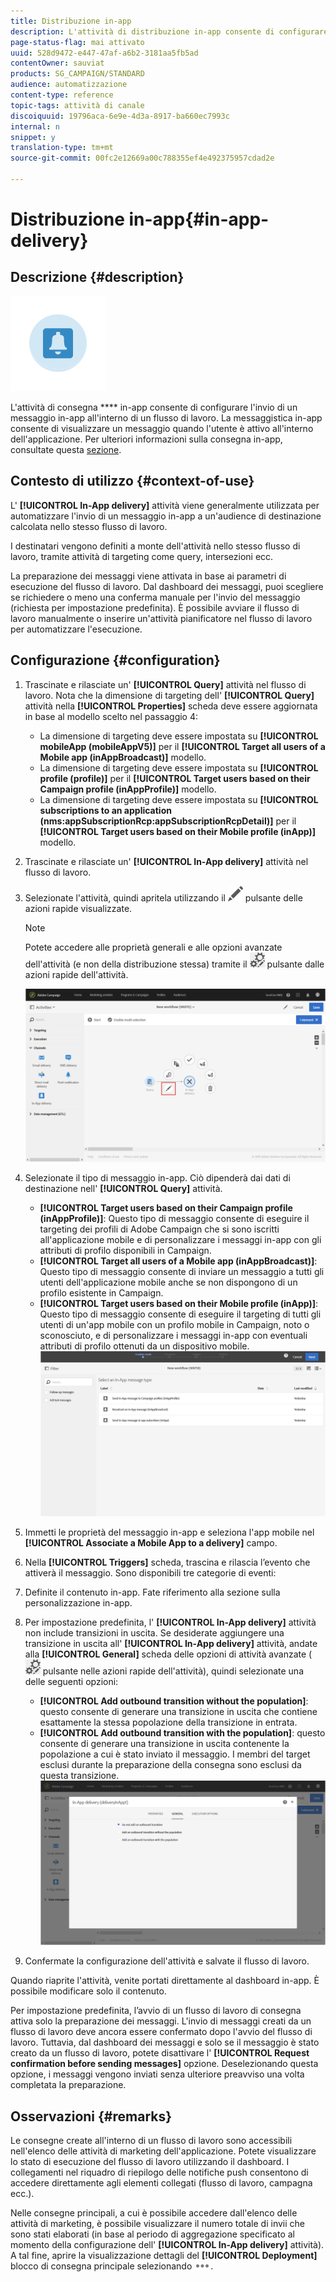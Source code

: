 ```yaml
---
title: Distribuzione in-app
description: L'attività di distribuzione in-app consente di configurare l'invio di un messaggio in-app all'interno di un flusso di lavoro.
page-status-flag: mai attivato
uuid: 528d9472-e447-47af-a6b2-3181aa5fb5ad
contentOwner: sauviat
products: SG_CAMPAIGN/STANDARD
audience: automatizzazione
content-type: reference
topic-tags: attività di canale
discoiquuid: 19796aca-6e9e-4d3a-8917-ba660ec7993c
internal: n
snippet: y
translation-type: tm+mt
source-git-commit: 00fc2e12669a00c788355ef4e492375957cdad2e

---
```



# Distribuzione in-app{#in-app-delivery}

## Descrizione {#description}

![](assets/wkf_in_app_1.png)

L'attività di consegna **** in-app consente di configurare l'invio di un messaggio in-app all'interno di un flusso di lavoro. La messaggistica in-app consente di visualizzare un messaggio quando l'utente è attivo all'interno dell'applicazione. Per ulteriori informazioni sulla consegna in-app, consultate questa [sezione](../../channels/using/about-in-app-messaging.md).

## Contesto di utilizzo {#context-of-use}

L' **[!UICONTROL In-App delivery]** attività viene generalmente utilizzata per automatizzare l'invio di un messaggio in-app a un'audience di destinazione calcolata nello stesso flusso di lavoro.

I destinatari vengono definiti a monte dell'attività nello stesso flusso di lavoro, tramite attività di targeting come query, intersezioni ecc.

La preparazione dei messaggi viene attivata in base ai parametri di esecuzione del flusso di lavoro. Dal dashboard dei messaggi, puoi scegliere se richiedere o meno una conferma manuale per l'invio del messaggio (richiesta per impostazione predefinita). È possibile avviare il flusso di lavoro manualmente o inserire un'attività pianificatore nel flusso di lavoro per automatizzare l'esecuzione.

## Configurazione {#configuration}

1. Trascinate e rilasciate un' **[!UICONTROL Query]** attività nel flusso di lavoro. Nota che la dimensione di targeting dell' **[!UICONTROL Query]** attività nella **[!UICONTROL Properties]** scheda deve essere aggiornata in base al modello scelto nel passaggio 4:

   * La dimensione di targeting deve essere impostata su **[!UICONTROL mobileApp (mobileAppV5)]** per il **[!UICONTROL Target all users of a Mobile app (inAppBroadcast)]** modello.
   * La dimensione di targeting deve essere impostata su **[!UICONTROL profile (profile)]** per il **[!UICONTROL Target users based on their Campaign profile (inAppProfile)]** modello.
   * La dimensione di targeting deve essere impostata su **[!UICONTROL subscriptions to an application (nms:appSubscriptionRcp:appSubscriptionRcpDetail)]** per il **[!UICONTROL Target users based on their Mobile profile (inApp)]** modello.

1. Trascinate e rilasciate un' **[!UICONTROL In-App delivery]** attività nel flusso di lavoro.
1. Selezionate l'attività, quindi apritela utilizzando il ![](assets/edit_darkgrey-24px.png) pulsante delle azioni rapide visualizzate.

   >[!NOTE]
   >
   >Potete accedere alle proprietà generali e alle opzioni avanzate dell'attività (e non della distribuzione stessa) tramite il ![](assets/dlv_activity_params-24px.png) pulsante dalle azioni rapide dell'attività.

   ![](assets/wkf_in_app_3.png)

1. Selezionate il tipo di messaggio in-app. Ciò dipenderà dai dati di destinazione nell' **[!UICONTROL Query]** attività.

   * **[!UICONTROL Target users based on their Campaign profile (inAppProfile)]**: Questo tipo di messaggio consente di eseguire il targeting dei profili di Adobe Campaign che si sono iscritti all'applicazione mobile e di personalizzare i messaggi in-app con gli attributi di profilo disponibili in Campaign.
   * **[!UICONTROL Target all users of a Mobile app (inAppBroadcast)]**: Questo tipo di messaggio consente di inviare un messaggio a tutti gli utenti dell'applicazione mobile anche se non dispongono di un profilo esistente in Campaign.
   * **[!UICONTROL Target users based on their Mobile profile (inApp)]**: Questo tipo di messaggio consente di eseguire il targeting di tutti gli utenti di un'app mobile con un profilo mobile in Campaign, noto o sconosciuto, e di personalizzare i messaggi in-app con eventuali attributi di profilo ottenuti da un dispositivo mobile.
   ![](assets/wkf_in_app_4.png)

1. Immetti le proprietà del messaggio in-app e seleziona l'app mobile nel **[!UICONTROL Associate a Mobile App to a delivery]** campo.
1. Nella **[!UICONTROL Triggers]** scheda, trascina e rilascia l’evento che attiverà il messaggio. Sono disponibili tre categorie di eventi:
1. Definite il contenuto in-app. Fate riferimento alla sezione sulla personalizzazione [](../../channels/using/customizing-an-in-app-message.md)in-app.
1. Per impostazione predefinita, l' **[!UICONTROL In-App delivery]** attività non include transizioni in uscita. Se desiderate aggiungere una transizione in uscita all' **[!UICONTROL In-App delivery]** attività, andate alla **[!UICONTROL General]** scheda delle opzioni di attività avanzate ( ![](assets/dlv_activity_params-24px.png) pulsante nelle azioni rapide dell'attività), quindi selezionate una delle seguenti opzioni:

   * **[!UICONTROL Add outbound transition without the population]**: questo consente di generare una transizione in uscita che contiene esattamente la stessa popolazione della transizione in entrata.
   * **[!UICONTROL Add outbound transition with the population]**: questo consente di generare una transizione in uscita contenente la popolazione a cui è stato inviato il messaggio. I membri del target esclusi durante la preparazione della consegna sono esclusi da questa transizione.
   ![](assets/wkf_in_app_5.png)

1. Confermate la configurazione dell'attività e salvate il flusso di lavoro.

Quando riaprite l'attività, venite portati direttamente al dashboard in-app. È possibile modificare solo il contenuto.

Per impostazione predefinita, l’avvio di un flusso di lavoro di consegna attiva solo la preparazione dei messaggi. L'invio di messaggi creati da un flusso di lavoro deve ancora essere confermato dopo l'avvio del flusso di lavoro. Tuttavia, dal dashboard dei messaggi e solo se il messaggio è stato creato da un flusso di lavoro, potete disattivare l' **[!UICONTROL Request confirmation before sending messages]** opzione. Deselezionando questa opzione, i messaggi vengono inviati senza ulteriore preavviso una volta completata la preparazione.

## Osservazioni {#remarks}

Le consegne create all'interno di un flusso di lavoro sono accessibili nell'elenco delle attività di marketing dell'applicazione. Potete visualizzare lo stato di esecuzione del flusso di lavoro utilizzando il dashboard. I collegamenti nel riquadro di riepilogo delle notifiche push consentono di accedere direttamente agli elementi collegati (flusso di lavoro, campagna ecc.).

Nelle consegne principali, a cui è possibile accedere dall'elenco delle attività di marketing, è possibile visualizzare il numero totale di invii che sono stati elaborati (in base al periodo di aggregazione specificato al momento della configurazione dell' **[!UICONTROL In-App delivery]** attività). A tal fine, aprire la visualizzazione dettagli del **[!UICONTROL Deployment]** blocco di consegna principale selezionando ![](assets/wkf_dlv_detail_button.png).
